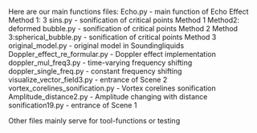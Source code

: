 Here are our main functions files:
Echo.py - main function of Echo Effect
Method 1: 3 sins.py - sonification of critical points Method 1 
Method2: deformed bubble.py - sonification of critical points Method 2
Method 3:spherical_bubble.py - sonification of critical points Method 3
original_model.py - original model in Soundingliquids
Doppler_effect_re_formular.py - Doppler effect implementation
doppler_mul_freq3.py - time-varying frequency shifting
doppler_single_freq.py - constant frequency shifting
visualize_vector_field3.py - entrance of Scene 2
vortex_corelines_sonification.py - Vortex corelines sonification
Amplitude_distance2.py - Amplitude changing with distance
sonification19.py - entrance of Scene 1

Other files mainly serve for tool-functions or testing
